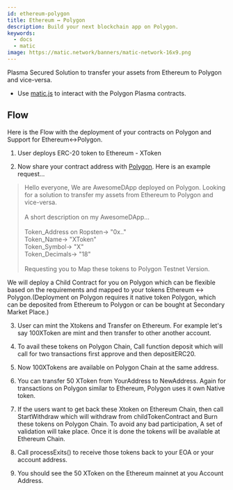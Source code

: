 ```yaml
---
id: ethereum-polygon
title: Ethereum ↔ Polygon
description: Build your next blockchain app on Polygon.
keywords:
  - docs
  - matic
image: https://matic.network/banners/matic-network-16x9.png
---
```


Plasma Secured Solution to transfer your assets from Ethereum to Polygon and vice-versa.
* Use [matic.js](https://github.com/maticnetwork/matic.js) to interact with the Polygon Plasma contracts.


<!-- * [getting-started](https://maticnetwork.github.io/matic.js/): Set-up the environment for maticjs.
1. [(Ethereum → Matic)](/docs/develop/maticjs/deposit): Deposit assets from root chain to Matic.
2. [(Matic ↔ Matic)](/docs/develop/maticjs/transfer): Transfer assets between accounts on Matic.
3. [(Matic → Ethereum)](/docs/develop/maticjs/withdraw): Withdraw assets from Matic to root chain. -->

## Flow
Here is the Flow with the deployment of your contracts on Polygon and Support for Ethereum↔Polygon.

1. User deploys ERC-20 token to Ethereum - XToken

2. Now share your contract address with [Polygon](https://t.me/joinchat/HkoSvlDKW0qKs_kK4Ow0hQ). Here is an example request...
> Hello everyone, We are AwesomeDApp deployed on Polygon. Looking for a solution to transfer my assets from Ethereum to Polygon and vice-versa. <br/><br/> A short description on my AwesomeDApp...<br/><br/> Token_Address on Ropsten-> "0x.."<br/> Token_Name-> "XToken"<br/> Token_Symbol-> "X"<br/> Token_Decimals-> "18"<br/><br/> Requesting you to Map these tokens to Polygon Testnet Version.<br/>

We will deploy a Child Contract for you on Polygon which can be flexible based on the requirements and mapped to your tokens Ethereum ↔ Polygon.(Deployment on Polygon requires it native token Polygon, which can be deposited from Ethereum to Polygon or can be bought at Secondary Market Place.)

3. User can mint the Xtokens and Transfer on Ethereum. For example let's say 100XToken are mint and then transfer to other another account.

4. To avail these tokens on Polygon Chain, Call function deposit which will call for two transactions first approve and then depositERC20.

5. Now 100XTokens are available on Polygon Chain at the same address.

6. You can transfer 50 XToken from YourAddress to NewAddress. Again for transactions on Polygon similar to Ethereum, Polygon uses it own Native token.

7. If the users want to get back these Xtoken on Ethereum Chain, then call StartWithdraw which will withdraw from childTokenContract and Burn these tokens on Polygon Chain. To avoid any bad participation, A set of validation will take place. Once it is done the tokens will be available at Ethereum Chain.

8. Call processExits() to receive those tokens back to your EOA or your account address.

9. You should see the 50 XToken on the Ethereum mainnet at you Account Address.
